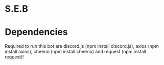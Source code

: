 # S.E.B

# Dependencies
Required to run this bot are discord.js (npm install discord.js), axios (npm install axios), cheerio (npm install cheerio) and request (npm install request)!
